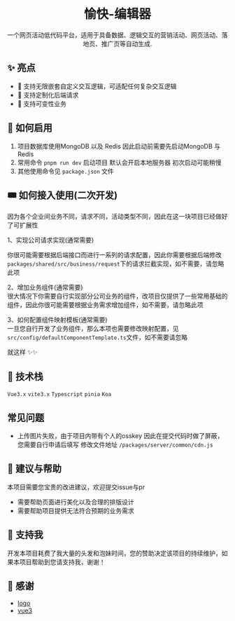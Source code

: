 
<p align="center">
  <img alt="" src="https://yq-editor-oss.oss-cn-guangzhou.aliyuncs.com/hd_activities/1659699032391-yq-editor(3).png">
</p>
<h1 align="center">愉快-编辑器</h1>
<p align="center">一个网页活动低代码平台，适用于具备数据、逻辑交互的营销活动、网页活动、落地页、推广页等自动生成.</p>

## ✨ 亮点

- 🐂  支持无限嵌套自定义交互逻辑，可适配任何复杂交互逻辑
- 🐂  支持定制化后端请求
- 🐂  支持可变性业务


## 🚀 如何启用

1. 项目数据库使用MongoDB 以及 Redis 因此启动前需要先启动MongoDB 与 Redis
2. 常用命令 ``pnpm run dev`` 启动项目 默认会开启本地服务器 初次启动可能稍慢
3. 其他使用命令见 ``package.json`` 文件 


## 🎟️ 如何接入使用(二次开发)

因为各个企业间业务不同，请求不同，活动类型不同，因此在这一块项目已经做好了可扩展性 

1、实现公司请求实现(通常需要)  

你很可能需要根据后端接口而进行一系列的请求配置，因此你需要根据后端修改```packages/shared/src/business/request```下的请求拦截实现，如不需要，请忽略此项

2、增加业务组件(通常需要)  
很大情况下你需要自行实现部分公司业务的组件，改项目仅提供了一些常用基础的组件，因此你很可能需要根据业务需求增加组件，如不需要，请忽略此项

3、如何配置组件映射模板(通常需要)  
一旦您自行开发了业务组件，那么本项也需要修改映射配置，见```src/config/defaultComponentTemplate.ts```文件，如不需要请忽略

就这样 ✨✨


## 🌋 技术栈

```Vue3.x```    ```vite3.x```    ```Typescript``` ``pinia``   ``Koa``   

## 常见问题

- 上传图片失败，由于项目内带有个人的osskey 因此在提交代码时做了屏蔽，您需要自行申请后填写 修改文件地址 ```/packages/server/common/cdn.js```


## 💁 建议与帮助

本项目需要您宝贵的改进建议，欢迎提交issue与pr

- 需要帮助页面进行美化以及合理的排版设计
- 需要帮助项目提供无法符合预期的业务需求
  

## 💖 支持我
开发本项目耗费了我大量的头发和泡妹时间，您的赞助决定该项目的持续维护，如果本项目帮助到您请支持我，谢谢！


## 🙇 感谢

- [logo](https://github.com/djyde/Picas)
- [vue3](https://github.com/vuejs/core)